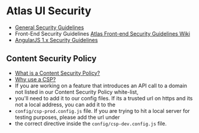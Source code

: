 # Atlas UI Security

* [General Security Guidelines](https://wiki.cisco.com/display/WX2/Atlas%20Security%20Guidelines)
* Front-End Security Guidelines [Atlas Front-end Security Guidelines Wiki](https://wiki.cisco.com/display/WX2/Atlas%20Security%20Guidelines#AtlasSecurityGuidelines-Frontend)
* [AngularJS 1.x Security Guidelines](https://docs.angularjs.org/guide/security)

## Content Security Policy
* [What is a Content Security Policy?](https://developer.mozilla.org/en-US/docs/Web/HTTP/CSP)
* [Why use a CSP?](https://csp.withgoogle.com/docs/why-csp.html)
* If you are working on a feature that introduces an API call to a domain not listed in our Content Security Policy white-list,
* you'll need to add it to our config files. If its a trusted url on https and its not a local address, you can add it to the
* `config/csp-prod.config.js` file. If you are trying to hit a local server for testing purposes, please add the url under 
* the correct directive inside the `config/csp-dev.config.js` file.
